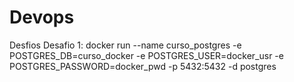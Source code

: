# Devops
Desfios
Desafio 1: docker run --name curso_postgres -e POSTGRES_DB=curso_docker -e POSTGRES_USER=docker_usr -e POSTGRES_PASSWORD=docker_pwd -p 5432:5432 -d postgres
